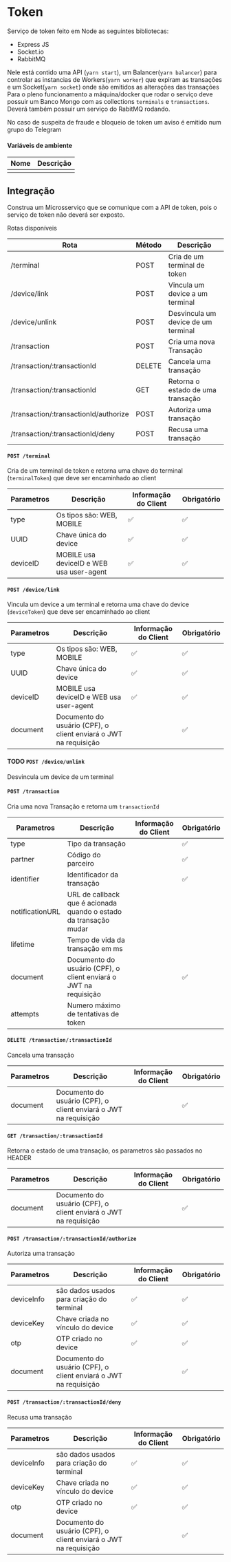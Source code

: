 # Token
Serviço de token feito em Node as seguintes bibliotecas:
* Express JS
* Socket.io
* RabbitMQ

Nele está contido uma API (`yarn start`), um Balancer(`yarn balancer`) para controlar as instancias de Workers(`yarn worker`) que expiram as transações e um Socket(`yarn socket`) onde são emitidos as alterações das transações
Para o pleno funcionamento a máquina/docker que rodar o serviço deve possuir um Banco Mongo com as collections `terminals` e `transactions`. Deverá também possuir um serviço do RabitMQ rodando.

No caso de suspeita de fraude e bloqueio de token um aviso é emitido num grupo do Telegram

#### Variáveis de ambiente

| Nome | Descrição |
|---|---|
| | | 

## Integração
Construa um Microsserviço que se comunique com a API de token, pois o serviço de token não deverá ser exposto.

Rotas disponíveis

| Rota | Método | Descrição |
|---|---|---|
|/terminal|POST|Cria de um terminal de token|
|/device/link|POST|Vincula um device a um terminal|
|/device/unlink|POST|Desvincula um device de um terminal|
|/transaction|POST|Cria uma nova Transação|
|/transaction/:transactionId|DELETE|Cancela uma transação|
|/transaction/:transactionId|GET|Retorna o estado de uma transação|
|/transaction/:transactionId/authorize|POST|Autoriza uma transação|
|/transaction/:transactionId/deny|POST|Recusa uma transação|


#### `POST /terminal`
Cria de um terminal de token e retorna uma chave do terminal (`terminalToken`) que deve ser encaminhado ao client

| Parametros | Descrição | Informação do Client | Obrigatório |
|---|---|---|---|
|type|Os tipos são: WEB, MOBILE|:white_check_mark:|:white_check_mark:
|UUID|Chave única do device|:white_check_mark:|:white_check_mark:
|deviceID|MOBILE usa deviceID e WEB usa user-agent|:white_check_mark:|:white_check_mark:
#### `POST /device/link`
Vincula um device a um terminal e retorna uma chave do device (`deviceToken`) que deve ser encaminhado ao client

| Parametros | Descrição | Informação do Client | Obrigatório |
|---|---|---|---|
|type|Os tipos são: WEB, MOBILE|:white_check_mark:|:white_check_mark:
|UUID|Chave única do device|:white_check_mark:|:white_check_mark:
|deviceID|MOBILE usa deviceID e WEB usa user-agent|:white_check_mark:|:white_check_mark:
|document|Documento do usuário (CPF), o client enviará o JWT na requisição| |:white_check_mark:
#### TODO `POST /device/unlink`
Desvincula um device de um terminal

#### `POST /transaction`
Cria uma nova Transação e retorna um `transactionId`

| Parametros | Descrição | Informação do Client | Obrigatório |
|---|---|---|---|
type|Tipo da transação| |:white_check_mark:
partner|Código do parceiro| | :white_check_mark:
identifier|Identificador da transação| | :white_check_mark:
notificationURL|URL de callback que é acionada quando o estado da transação mudar| | |
lifetime|Tempo de vida da transação em ms| ||
document|Documento do usuário (CPF), o client enviará o JWT na requisição| |:white_check_mark:
attempts|Numero máximo de tentativas de token| | |

#### `DELETE /transaction/:transactionId`
Cancela uma transação

| Parametros | Descrição | Informação do Client | Obrigatório |
|---|---|---|---|
document|Documento do usuário (CPF), o client enviará o JWT na requisição| |:white_check_mark:

#### `GET /transaction/:transactionId`
Retorna o estado de uma transação, os parametros são passados no HEADER

| Parametros | Descrição | Informação do Client | Obrigatório |
|---|---|---|---|
document|Documento do usuário (CPF), o client enviará o JWT na requisição| |:white_check_mark:


#### `POST /transaction/:transactionId/authorize`
Autoriza uma transação

| Parametros | Descrição | Informação do Client | Obrigatório |
|---|---|---|---|
|deviceInfo|são dados usados para criação do terminal|:white_check_mark:|:white_check_mark:
|deviceKey|Chave criada no vínculo do device|:white_check_mark:|:white_check_mark:
|otp|OTP criado no device|:white_check_mark:|:white_check_mark:
|document|Documento do usuário (CPF), o client enviará o JWT na requisição| |:white_check_mark:

#### `POST /transaction/:transactionId/deny`
Recusa uma transação

| Parametros | Descrição | Informação do Client | Obrigatório |
|---|---|---|---|
|deviceInfo|são dados usados para criação do terminal|:white_check_mark:|:white_check_mark:
|deviceKey|Chave criada no vínculo do device|:white_check_mark:|:white_check_mark:
|otp|OTP criado no device|:white_check_mark:|:white_check_mark:
|document|Documento do usuário (CPF), o client enviará o JWT na requisição| |:white_check_mark:

